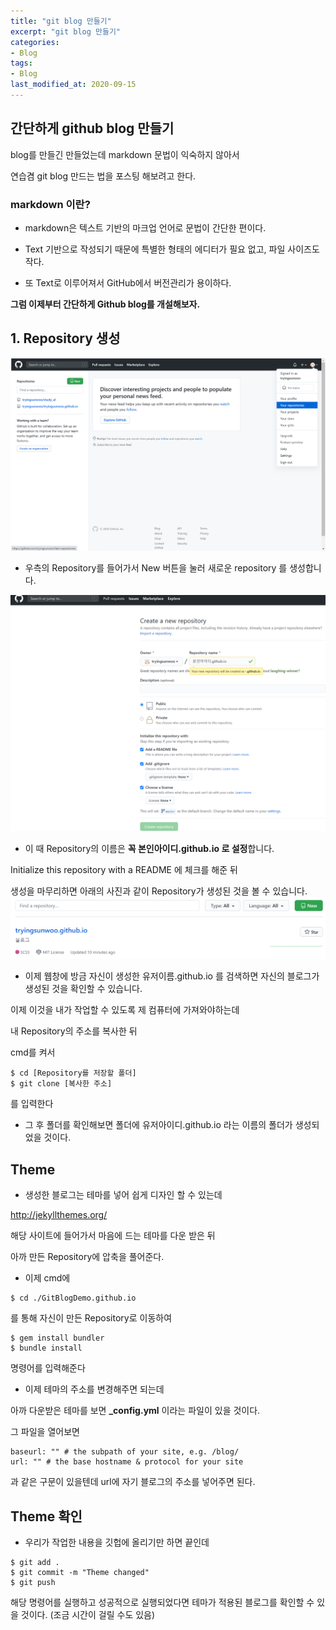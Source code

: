 ```yaml
---
title: "git blog 만들기"
excerpt: "git blog 만들기"
categories:
- Blog
tags:
- Blog
last_modified_at: 2020-09-15
---
```

## 간단하게 github blog 만들기

blog를 만들긴 만들었는데 markdown 문법이 익숙하지 않아서

연습겸 git blog 만드는 법을 포스팅 해보려고 한다.

### markdown 이란?
* markdown은 텍스트 기반의 마크업 언어로 문법이 간단한 편이다.

* Text 기반으로 작성되기 때문에 특별한 형태의 에디터가 필요 없고, 파일 사이즈도 작다.

* 또 Text로 이루어져서 GitHub에서 버전관리가 용이하다.

**그럼 이제부터 간단하게 Github blog를 개설해보자.**

## 1. Repository 생성
![exRepo1](https://github.com/tryingsunwoo/tryingsunwoo.github.io/blob/master/assets/image/makeblog/Repository1.PNG?raw=true)

 * 우측의 Repository를 들어가서 New 버튼을 눌러 새로운 repository 를 생성합니다.

![exRepo2](https://github.com/tryingsunwoo/tryingsunwoo.github.io/blob/master/assets/image/makeblog/Repository%20%EC%83%9D%EC%84%B11.PNG?raw=true)

* 이 때 Repository의 이름은 **꼭 본인아이디.github.io 로 설정**합니다.

Initialize this repository with a README 에 체크를 해준 뒤 

생성을 마무리하면 아래의 사진과 같이 Repository가 생성된 것을 볼 수 있습니다.
![exRepo3](https://github.com/tryingsunwoo/tryingsunwoo.github.io/blob/master/assets/image/makeblog/Repository%20%EC%83%9D%EC%84%B1%EC%99%84%EB%A3%8C.PNG?raw=true)

* 이제 웹창에 방금 자신이 생성한 유저이름.github.io 를 검색하면 자신의 블로그가 생성된 것을 확인할 수 있습니다.

이제 이것을 내가 작업할 수 있도록 제 컴퓨터에 가져와야하는데

내 Repository의 주소를 복사한 뒤 

cmd를 켜서 
```console
$ cd [Repository를 저장할 폴더]
$ git clone [복사한 주소]
```
를 입력한다

* 그 후 폴더를 확인해보면 폴더에 유저아이디.github.io 라는 이름의 폴더가 생성되었을 것이다.

## Theme
* 생성한 블로그는 테마를 넣어 쉽게 디자인 할 수 있는데

<http://jekyllthemes.org/>

해당 사이트에 들어가서 마음에 드는 테마를 다운 받은 뒤

아까 만든 Repository에 압축을 풀어준다.

* 이제 cmd에
```console
$ cd ./GitBlogDemo.github.io
```
를 통해 자신이 만든 Repository로 이동하여
```console
$ gem install bundler
$ bundle install
```
명령어를 입력해준다

* 이제 테마의 주소를 변경해주면 되는데

아까 다운받은 테마를 보면 **_config.yml** 이라는 파일이 있을 것이다.

그 파일을 열어보면

```
baseurl: "" # the subpath of your site, e.g. /blog/
url: "" # the base hostname & protocol for your site
```
과 같은 구문이 있을텐데 url에 자기 블로그의 주소를 넣어주면 된다.

## Theme 확인
* 우리가 작업한 내용을 깃헙에 올리기만 하면 끝인데
```console
$ git add .
$ git commit -m "Theme changed"
$ git push
```
해당 명령어를 실행하고 성공적으로 실행되었다면 테마가 적용된 블로그를 확인할 수 있을 것이다.
(조금 시간이 걸릴 수도 있음)




